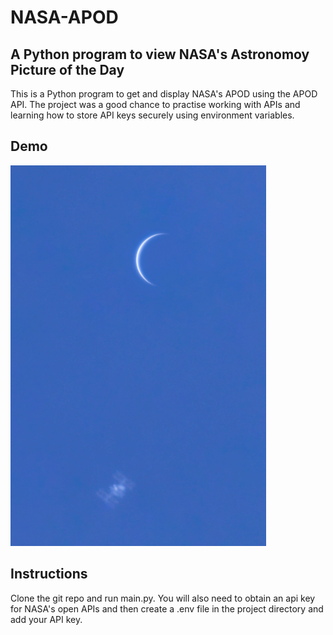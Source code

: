 # NASA-APOD

## A Python program to view NASA's Astronomoy Picture of the Day

This is a Python program to get and display NASA's APOD using the APOD API.
The project was a good chance to practise working with APIs and 
learning how to store API keys securely using environment variables.

## Demo
![alt text](images/demo.png)

## Instructions

Clone the git repo and run main.py. You will also need to obtain an
api key for NASA's open APIs and then create a .env file in the 
project directory and add your API key.